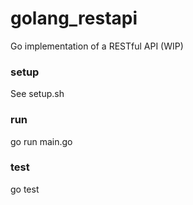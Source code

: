 # golang_restapi

Go implementation of a RESTful API (WIP)

### setup
See setup.sh

### run
go run main.go

### test
go test


